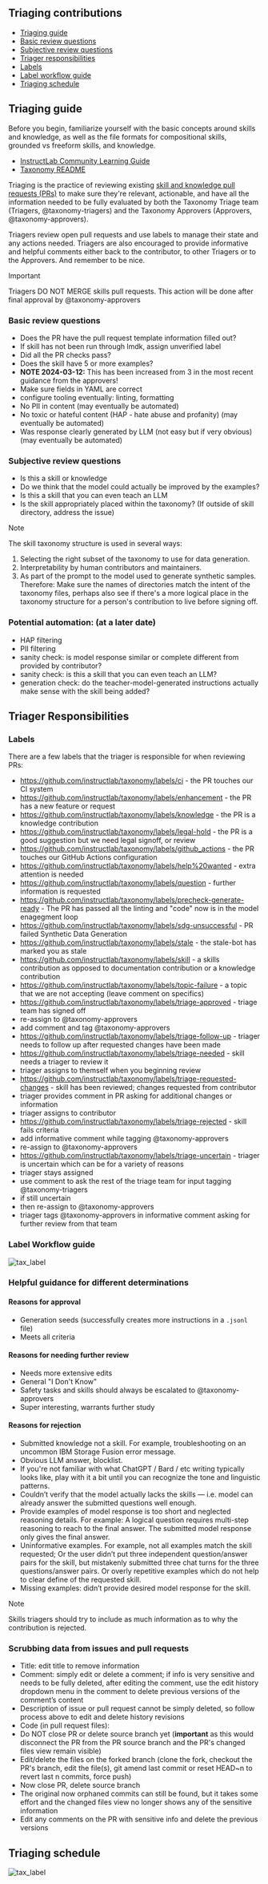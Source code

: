 ## Triaging contributions

- [Triaging guide](#triaging-guide)
- [Basic review questions](#basic-review-questions)
- [Subjective review questions](#subjective-review-questions)
- [Triager responsibilities](#triager-responsibilities)
- [Labels](#labels)
- [Label workflow guide](#label-workflow-guide)
- [Triaging schedule](#triaging-schedule)

## Triaging guide

Before you begin, familiarize yourself with the basic concepts around skills and knowledge, as well as the file formats for compositional skills, grounded vs freeform skills, and knowledge.

- [InstructLab Community Learning Guide](https://github.com/instructlab/community/blob/main/docs/README.md)
- [Taxonomy README](../README.md)

Triaging is the practice of reviewing existing [skill and knowledge pull requests (PRs)](https://github.com/instructlab/taxonomy/pulls?q=is%3Apr+is%3Aopen+label%3Askill) to make sure they're relevant, actionable, and have all the information needed to be fully evaluated by both the Taxonomy Triage team (Triagers, @taxonomy-triagers) and the Taxonomy Approvers (Approvers, @taxonomy-approvers).

Triagers review open pull requests and use labels to manage their state and any actions needed. Triagers are also encouraged to provide informative and helpful comments either back to the contributor, to other Triagers or to the Approvers. And remember to be nice.

> [!IMPORTANT]
> Triagers DO NOT MERGE skills pull requests. This action will be done after final approval by @taxonomy-approvers

### Basic review questions

- Does the PR have the pull request template information filled out?
- If skill has not been run through lmdk, assign unverified label
- Did all the PR checks pass?
- Does the skill have 5 or more examples?
- **NOTE 2024-03-12:** This has been increased from 3 in the most recent guidance from the approvers!
- Make sure fields in YAML are correct
- configure tooling eventually: linting, formatting
- No PII in content (may eventually be automated)
- No toxic or hateful content (HAP - hate abuse and profanity) (may eventually be automated)
- Was response clearly generated by LLM (not easy but if very obvious) (may eventually be automated)

### Subjective review questions

- Is this a skill or knowledge
- Do we think that the model could actually be improved by the examples?
- Is this a skill that you can even teach an LLM
- Is the skill appropriately placed within the taxonomy? (If outside of skill directory, address the issue)

> [!NOTE]
> The skill taxonomy structure is used in several ways:
>
> 1. Selecting the right subset of the taxonomy to use for data generation.
> 1. Interpretability by human contributors and maintainers.
> 1. As part of the prompt to the model used to generate synthetic samples.
>    Therefore: Make sure the names of directories match the intent of the
>    taxonomy files, perhaps also see if there's a more logical place in the
>    taxonomy structure for a person's contribution to live before signing off.

### Potential automation: (at a later date)

- HAP filtering
- PII filtering
- sanity check: is model response similar or complete different from provided by contributor?
- sanity check: is this a skill that you can even teach an LLM?
- generation check: do the teacher-model-generated instructions actually make sense with the skill being added?

## Triager Responsibilities

### Labels

There are a few labels that the triager is responsible for when reviewing PRs:

- https://github.com/instructlab/taxonomy/labels/ci - the PR touches our CI system
- https://github.com/instructlab/taxonomy/labels/enhancement - the PR has a new feature or request
- https://github.com/instructlab/taxonomy/labels/knowledge - the PR is a knowledge contribution
- https://github.com/instructlab/taxonomy/labels/legal-hold - the PR is a good suggestion but we need legal signoff, or review
- https://github.com/instructlab/taxonomy/labels/github_actions - the PR touches our GitHub Actions configuration
- https://github.com/instructlab/taxonomy/labels/help%20wanted - extra attention is needed
- https://github.com/instructlab/taxonomy/labels/question - further information is requested
- https://github.com/instructlab/taxonomy/labels/precheck-generate-ready - The PR has passed all the linting and "code" now is in the model enagegment loop
- https://github.com/instructlab/taxonomy/labels/sdg-unsuccessful - PR failed Synthetic Data Generation
- https://github.com/instructlab/taxonomy/labels/stale - the stale-bot has marked you as stale
- https://github.com/instructlab/taxonomy/labels/skill - a skills contribution as opposed to documentation contribution or a knowledge contribution
- https://github.com/instructlab/taxonomy/labels/topic-failure - a topic that we are not accepting (leave comment on specifics)
- https://github.com/instructlab/taxonomy/labels/triage-approved - triage team has signed off
- re-assign to @taxonomy-approvers
- add comment and tag @taxonomy-approvers
- https://github.com/instructlab/taxonomy/labels/triage-follow-up - triager needs to follow up after requested changes have been made
- https://github.com/instructlab/taxonomy/labels/triage-needed - skill needs a triager to review it
- triager assigns to themself when you beginning review
- https://github.com/instructlab/taxonomy/labels/triage-requested-changes - skill has been reviewed; changes requested from contributor
- triager provides comment in PR asking for additional changes or information
- triager assigns to contributor
- https://github.com/instructlab/taxonomy/labels/triage-rejected - skill fails criteria
- add informative comment while tagging @taxonomy-approvers
- re-assign to @taxonomy-approvers
- https://github.com/instructlab/taxonomy/labels/triage-uncertain - triager is uncertain which can be for a variety of reasons
- triager stays assigned
- use comment to ask the rest of the triage team for input tagging @taxonomy-triagers
- if still uncertain
- then re-assign to @taxonomy-approvers
- triager tags @taxonomy-approvers in informative comment asking for further review from that team

### Label Workflow guide

![tax_label](../assets/tax_labels.png)

### Helpful guidance for different determinations

#### Reasons for approval

- Generation seeds (successfully creates more instructions in a `.jsonl` file)
- Meets all criteria

#### Reasons for needing further review

- Needs more extensive edits
- General "I Don't Know"
- Safety tasks and skills should always be escalated to @taxonomy-approvers
- Super interesting, warrants further study

#### Reasons for rejection

- Submitted knowledge not a skill. For example, troubleshooting on an uncommon IBM Storage Fusion error message.
- Obvious LLM answer, blocklist.
- If you're not familiar with what ChatGPT / Bard / etc writing typically looks like, play with it a bit until you can recognize the tone and linguistic patterns.
- Couldn’t verify that the model actually lacks the skills — i.e. model can already answer the submitted questions well enough.
- Provide examples of model response is too short and neglected reasoning details. For example: A logical question requires multi-step reasoning to reach to the final answer. The submitted model response only gives the final answer.
- Uninformative examples. For example, not all examples match the skill requested; Or the user didn’t put three independent question/answer pairs for the skill, but mistakenly submitted three chat turns for the three questions/answer pairs. Or overly repetitive examples which do not help to clear define of the requested skill.
- Missing examples: didn’t provide desired model response for the skill.

> [!NOTE]
> Skills triagers should try to include as much information as to why the contribution is rejected.

### Scrubbing data from issues and pull requests

- Title: edit title to remove information
- Comment: simply edit or delete a comment; if info is very sensitive and needs to be fully deleted, after editing the comment, use the edit history dropdown menu in the comment to delete previous versions of the comment’s content
- Description of issue or pull request cannot be simply deleted, so follow process above to edit and delete history revisions
- Code (in pull request files):
- Do NOT close PR or delete source branch yet (**important** as this would disconnect the PR from the PR source branch and the PR's changed files view remain visible)
- Edit/delete the files on the forked branch (clone the fork, checkout the PR's branch, edit the file(s), git amend last commit or reset HEAD~n to revert last n commits, force push)
- Now close PR, delete source branch
- The original now orphaned commits can still be found, but it takes some effort and the changed files view no longer shows any of the sensitive information
- Edit any comments on the PR with sensitive info and delete the previous versions

## Triaging schedule

![tax_label](../assets/triage_schedule.png)
